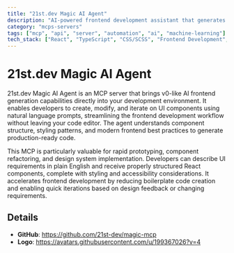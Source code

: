 ```yaml
---
title: "21st.dev Magic AI Agent"
description: "AI-powered frontend development assistant that generates and iterates on UI components directly in your code editor"
category: "mcps-servers"
tags: ["mcp", "api", "server", "automation", "ai", "machine-learning"]
tech_stack: ["React", "TypeScript", "CSS/SCSS", "Frontend Development", "UI/UX Design"]
---
```


# 21st.dev Magic AI Agent

21st.dev Magic AI Agent is an MCP server that brings v0-like AI frontend generation capabilities directly into your development environment. It enables developers to create, modify, and iterate on UI components using natural language prompts, streamlining the frontend development workflow without leaving your code editor. The agent understands component structure, styling patterns, and modern frontend best practices to generate production-ready code.

This MCP is particularly valuable for rapid prototyping, component refactoring, and design system implementation. Developers can describe UI requirements in plain English and receive properly structured React components, complete with styling and accessibility considerations. It accelerates frontend development by reducing boilerplate code creation and enabling quick iterations based on design feedback or changing requirements.

## Details

- **GitHub**: https://github.com/21st-dev/magic-mcp
- **Logo**: https://avatars.githubusercontent.com/u/199367026?v=4
